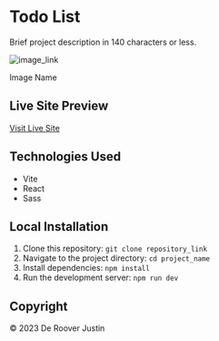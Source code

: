 # Todo List

Brief project description in 140 characters or less.

![image_link](image_link)

Image Name

## Live Site Preview

[Visit Live Site](live_site_link)

## Technologies Used

- Vite
- React
- Sass

## Local Installation

1. Clone this repository: `git clone repository_link`
2. Navigate to the project directory: `cd project_name`
3. Install dependencies: `npm install`
4. Run the development server: `npm run dev`

## Copyright

© 2023 De Roover Justin
